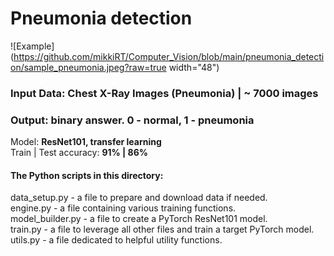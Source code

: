 # Pneumonia detection
![Example](https://github.com/mikkiRT/Computer_Vision/blob/main/pneumonia_detection/sample_pneumonia.jpeg?raw=true width="48") 
### Input Data: Chest X-Ray Images (Pneumonia) | ~ 7000 images
### Output: binary answer. 0 - normal, 1 - pneumonia

Model: **ResNet101, transfer learning**
<br />Train | Test accuracy: **91% | 86%**

#### The Python scripts in this directory:
data_setup.py - a file to prepare and download data if needed.
<br />engine.py - a file containing various training functions.
<br />model_builder.py - a file to create a PyTorch ResNet101 model.
<br />train.py - a file to leverage all other files and train a target PyTorch model.
<br />utils.py - a file dedicated to helpful utility functions.
